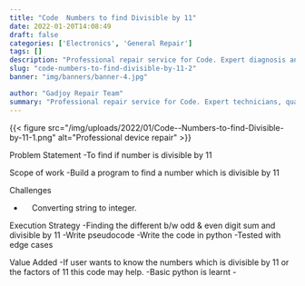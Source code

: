 ```yaml
---
title: "Code  Numbers to find Divisible by 11"
date: 2022-01-20T14:08:49
draft: false
categories: ['Electronics', 'General Repair']
tags: []
description: "Professional repair service for Code. Expert diagnosis and quality repairs in Bangalore."
slug: "code-numbers-to-find-divisible-by-11-2"
banner: "img/banners/banner-4.jpg"

author: "Gadjoy Repair Team"
summary: "Professional repair service for Code. Expert technicians, quality parts, warranty included."
---
```


{{< figure src="/img/uploads/2022/01/Code--Numbers-to-find-Divisible-by-11-1.png" alt="Professional device repair" >}}

Problem Statement -To find if number is divisible by 11

Scope of work -Build a program to find a number which is divisible by 11

Challenges

- &nbsp;&nbsp;&nbsp; Converting string to integer.

Execution Strategy -Finding the different b/w odd & even digit sum and divisible by 11 -Write pseudocode -Write the code in python -Tested with edge cases

Value Added -If user wants to know the numbers which is divisible by 11 or the factors of 11 this code may help. -Basic python is learnt -